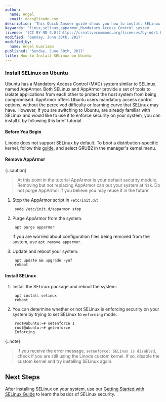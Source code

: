```yaml
---
author:
  name: Angel
  email: docs@linode.com
description: 'This Quick Answer guide shows you how to install SELinux on Ubuntu after you've uninstalled apparmor'
keywords: 'linux,selinux,apparmor,Mandatory Access Control system'
license: '[CC BY-ND 4.0](https://creativecommons.org/licenses/by-nd/4.0)'
modified: 'Sunday, June 30th, 2017'
modified_by:
  name: Angel Guarisma
published: 'Sunday, June 30th, 2017'
title: How to Install SELinux on Ubuntu
---
```



### Install SELinux on Ubuntu

Ubuntu has a Mandatory Access Control (MAC) system similar to SELinux, named AppArmor. Both SELinux and AppArmor provide a set of tools to isolate applications from each other to protect the host system from being compromised. AppArmor offers Ubuntu users mandatory access control options, without the perceived difficulty or learning curve that SELinux may have. However, if you are switching to Ubuntu, are already familiar with SELinux and would like to use it to enforce security on your system, you can install it by following this brief tutorial. 

#### Before You Begin

Linode does not support SELinux by default. To boot a distribution-specific kernel, follow this [guide](https://www.linode.com/docs/tools-reference/custom-kernels-distros/run-a-distribution-supplied-kernel-with-kvm), and select GRUB2 in the manager's kernel menu. 

#### Remove AppArmor

{:.caution}
>
>At this point in the tutorial AppArmor is your default security module. Removing but not replacing AppArmor can put your system at risk.
>Do not purge AppArmor if you believe you may reuse it in the future. 

1. Stop the AppArmor script in `/etc/init.d/`: 

		sudo /etc/init.d/apparmor stop 

2. Purge AppArmor from the system. 
	
		apt purge apparmor

	If you are worried about configuration files being removed from the system, use `apt remove apparmor`. 

3. Update and reboot your system: 

		apt update && upgrade -yuf
		reboot

#### Install SELinux

1. Install the SELinux package and reboot the system:

		apt install selinux
		reboot

2. You can determine whether or not SELinux is enforcing security on your system by trying to set SELinux to `enforcing` mode. 

		root@ubuntu:~# setenforce 1
		root@ubuntu:~# getenforce
		Enforcing

{:.note}
>
>If you receive the error message, `setenforce: SELinux is disabled`, check if you are still using the Linode custom kernel. If so, disable the custom kernel and try installing SELinux again.

## Next Steps 
After installing SELinux on your system, use our [Getting Started with SELinux Guide](/docs/security/getting-started-with-selinux) to learn the basics of SELinux security. 
